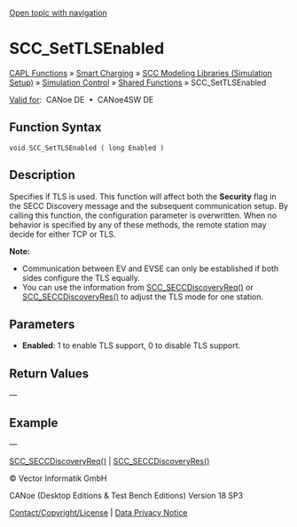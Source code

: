 [Open topic with navigation](../../../../../CANoeDEFamily.htm#Topics/CAPLFunctions/SmartCharging/Functions/CAPLfunctionSCCSetTLSEnabled.md)

# SCC_SetTLSEnabled

[CAPL Functions](../../CAPLfunctions.md) » [Smart Charging](../CAPLFunctionsSmartChargingOverview.md) » [SCC Modeling Libraries (Simulation Setup)](../CAPLFunctionsSmartChargingOverview.md#BMNodeayerDLL) » [Simulation Control](../CAPLFunctionsSmartChargingOverview.md#SimulationControl) » [Shared Functions](../CAPLFunctionsSmartChargingOverview.md#SimulationControl) » SCC_SetTLSEnabled

[Valid for](../../../Shared/FeatureAvailability.md):  CANoe DE  •  CANoe4SW DE

## Function Syntax

```plaintext
void SCC_SetTLSEnabled ( long Enabled )
```

## Description

Specifies if TLS is used. This function will affect both the **Security** flag in the SECC Discovery message and the subsequent communication setup. By calling this function, the configuration parameter **<UseTLS>** is overwritten. When no behavior is specified by any of these methods, the remote station may decide for either TCP or TLS.

**Note:**

- Communication between EV and EVSE can only be established if both sides configure the TLS equally.
- You can use the information from [SCC_SECCDiscoveryReq()](../Callbacks/CAPLfunctionSCCSECCDiscoveryReq.md) or [SCC_SECCDiscoveryRes()](../Callbacks/CAPLfunctionSCCSECCDiscoveryRes.md) to adjust the TLS mode for one station.

## Parameters

- **Enabled**: 1 to enable TLS support, 0 to disable TLS support.

## Return Values

—

## Example

—

[SCC_SECCDiscoveryReq()](../Callbacks/CAPLfunctionSCCSECCDiscoveryReq.md) | [SCC_SECCDiscoveryRes()](../Callbacks/CAPLfunctionSCCSECCDiscoveryRes.md)

© Vector Informatik GmbH

CANoe (Desktop Editions & Test Bench Editions) Version 18 SP3

[Contact/Copyright/License](../../../Shared/ContactCopyrightLicense.md) | [Data Privacy Notice](https://www.vector.com/int/en/company/get-info/privacy-policy/)